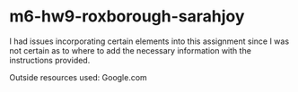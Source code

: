 # m6-hw9-roxborough-sarahjoy

I had issues incorporating certain elements into this assignment since I was not certain as to where to add the necessary information with the instructions provided. 

Outside resources used: Google.com